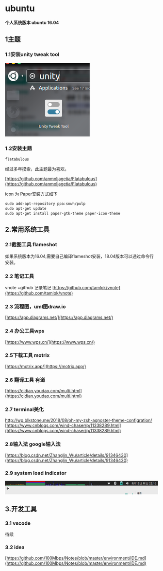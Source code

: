 # ubuntu
**个人系统版本 ubuntu 16.04**
## 1主题 
### 1.1安装unity tweak tool
 
 ![](_v_images/20200913214736004_1892407430.png)

### 1.2安装主题
```
flatabulous
```
经过多年摸索，此主题最为喜欢。

[https://github.com/anmoljagetia/Flatabulous](https://github.com/anmoljagetia/Flatabulous)

icon 为 Paper安装方式如下
```
sudo add-apt-repository ppa:snwh/pulp
sudo apt-get update
sudo apt-get install paper-gtk-theme paper-icon-theme
```
## 2.常用系统工具
### 2.1截图工具 flameshot
如果系统版本为16.04,需要自己编译flameshot安装，18.04版本可以通过命令行安装。
### 2.2 笔记工具
vnote +github 记录笔记
[https://github.com/tamlok/vnote](https://github.com/tamlok/vnote)
### 2.3 流程图，uml图draw.io

[https://app.diagrams.net/](https://app.diagrams.net/)

### 2.4 办公工具wps

[https://www.wps.cn/](https://www.wps.cn/)

### 2.5下载工具 motrix

[https://motrix.app/](https://motrix.app/)

### 2.6 翻译工具 有道
[https://cidian.youdao.com/multi.html](https://cidian.youdao.com/multi.html)
### 2.7 terminal美化
http://wp.blkstone.me/2018/08/oh-my-zsh-agnoster-theme-configration/
[https://www.cnblogs.com/wind-chaser/p/11338289.html](https://www.cnblogs.com/wind-chaser/p/11338289.html)
### 2.8输入法 google输入法
[https://blog.csdn.net/Zhanglin_Wu/article/details/91346430](https://blog.csdn.net/Zhanglin_Wu/article/details/91346430)
### 2.9 system load indicator
![](_v_images/20200913221655153_896605826.png)
## 3.开发工具
### 3.1 vscode
待续
### 3.2 idea
[https://github.com/100Mbps/Notes/blob/master/environment/IDE.md](https://github.com/100Mbps/Notes/blob/master/environment/IDE.md)

